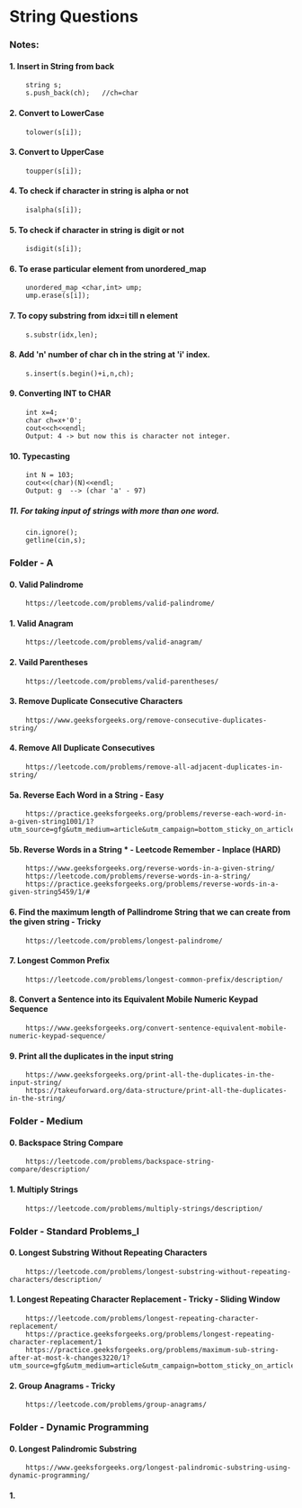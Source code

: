 # String Questions

### Notes:

#### 1. Insert in String from back
        string s;
        s.push_back(ch);   //ch=char
        
#### 2. Convert to LowerCase
        tolower(s[i]);
        
#### 3. Convert to UpperCase
        toupper(s[i]);
        
#### 4. To check if character in string is alpha or not
        isalpha(s[i]);
        
#### 5. To check if character in string is digit or not
        isdigit(s[i]);   

#### 6. To erase particular element from unordered_map
        unordered_map <char,int> ump;
        ump.erase(s[i]);
        
#### 7. To copy substring from idx=i till n element
        s.substr(idx,len);
        
#### 8. Add 'n' number of char ch in the string at 'i' index.        
        s.insert(s.begin()+i,n,ch);

#### 9. Converting INT to CHAR
        int x=4;
        char ch=x+'0';
        cout<<ch<<endl; 
        Output: 4 -> but now this is character not integer.

#### 10. Typecasting
        int N = 103;
        cout<<(char)(N)<<endl;  
        Output: g  --> (char 'a' - 97) 

##### 11. For taking input of strings with more than one word.
        cin.ignore();
        getline(cin,s);
        

### Folder - A

#### 0. Valid Palindrome
        https://leetcode.com/problems/valid-palindrome/
        
#### 1. Valid Anagram
        https://leetcode.com/problems/valid-anagram/
        
#### 2. Vaild Parentheses
        https://leetcode.com/problems/valid-parentheses/
        
#### 3. Remove Duplicate Consecutive Characters
        https://www.geeksforgeeks.org/remove-consecutive-duplicates-string/
        
#### 4. Remove All Duplicate Consecutives
        https://leetcode.com/problems/remove-all-adjacent-duplicates-in-string/
        
#### 5a. Reverse Each Word in a String - Easy 
        https://practice.geeksforgeeks.org/problems/reverse-each-word-in-a-given-string1001/1?utm_source=gfg&utm_medium=article&utm_campaign=bottom_sticky_on_article
        
#### 5b. Reverse Words in a String * - Leetcode Remember - Inplace (HARD)
        https://www.geeksforgeeks.org/reverse-words-in-a-given-string/
        https://leetcode.com/problems/reverse-words-in-a-string/   
        https://practice.geeksforgeeks.org/problems/reverse-words-in-a-given-string5459/1/#
        
#### 6. Find the maximum length of Pallindrome String that we can create from the given string - Tricky
        https://leetcode.com/problems/longest-palindrome/

#### 7. Longest Common Prefix
        https://leetcode.com/problems/longest-common-prefix/description/
        
#### 8. Convert a Sentence into its Equivalent Mobile Numeric Keypad Sequence
        https://www.geeksforgeeks.org/convert-sentence-equivalent-mobile-numeric-keypad-sequence/

#### 9. Print all the duplicates in the input string
        https://www.geeksforgeeks.org/print-all-the-duplicates-in-the-input-string/
        https://takeuforward.org/data-structure/print-all-the-duplicates-in-the-string/

### Folder - Medium

#### 0. Backspace String Compare
        https://leetcode.com/problems/backspace-string-compare/description/

#### 1. Multiply Strings
        https://leetcode.com/problems/multiply-strings/description/

### Folder - Standard Problems_I

#### 0. Longest Substring Without Repeating Characters
        https://leetcode.com/problems/longest-substring-without-repeating-characters/description/
        
#### 1. Longest Repeating Character Replacement - Tricky - Sliding Window
        https://leetcode.com/problems/longest-repeating-character-replacement/
        https://practice.geeksforgeeks.org/problems/longest-repeating-character-replacement/1
        https://practice.geeksforgeeks.org/problems/maximum-sub-string-after-at-most-k-changes3220/1?utm_source=gfg&utm_medium=article&utm_campaign=bottom_sticky_on_article
        
#### 2. Group Anagrams - Tricky 
        https://leetcode.com/problems/group-anagrams/

        
### Folder - Dynamic Programming

#### 0. Longest Palindromic Substring
        https://www.geeksforgeeks.org/longest-palindromic-substring-using-dynamic-programming/
        
#### 1.         
